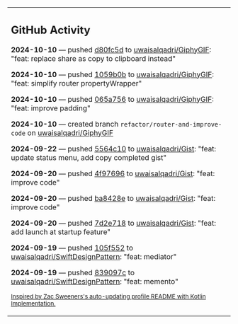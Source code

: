 <table><tr><td valign="top" width="100%">    

## GitHub Activity

**2024-10-10** — pushed [d80fc5d](https://github.com/uwaisalqadri/GiphyGIF/commits/d80fc5db92c185cad8f8ee7000f9f737fb3cc998) to [uwaisalqadri/GiphyGIF](https://github.com/uwaisalqadri/GiphyGIF): "feat: replace share as copy to clipboard instead"

**2024-10-10** — pushed [1059b0b](https://github.com/uwaisalqadri/GiphyGIF/commits/1059b0bd208f622420acb43ffd98b02af5d3eb4c) to [uwaisalqadri/GiphyGIF](https://github.com/uwaisalqadri/GiphyGIF): "feat: simplify router propertyWrapper"

**2024-10-10** — pushed [065a756](https://github.com/uwaisalqadri/GiphyGIF/commits/065a756a1c661d73b8c8a2bd7b0c16d331ee7b0c) to [uwaisalqadri/GiphyGIF](https://github.com/uwaisalqadri/GiphyGIF): "feat: improve padding"

**2024-10-10** — created branch `refactor/router-and-improve-code` on [uwaisalqadri/GiphyGIF](https://github.com/uwaisalqadri/GiphyGIF)

**2024-09-22** — pushed [5564c10](https://github.com/uwaisalqadri/Gist/commits/5564c107b11cb11c98f81cc36f5d02dbe0965cf0) to [uwaisalqadri/Gist](https://github.com/uwaisalqadri/Gist): "feat: update status menu, add copy completed gist"

**2024-09-20** — pushed [4f97696](https://github.com/uwaisalqadri/Gist/commits/4f976968e229b1a75731d42202ef203a89041395) to [uwaisalqadri/Gist](https://github.com/uwaisalqadri/Gist): "feat: improve code"

**2024-09-20** — pushed [ba8428e](https://github.com/uwaisalqadri/Gist/commits/ba8428ea8a47260c030cad143cc1b2d920d7c837) to [uwaisalqadri/Gist](https://github.com/uwaisalqadri/Gist): "feat: improve code"

**2024-09-20** — pushed [7d2e718](https://github.com/uwaisalqadri/Gist/commits/7d2e7182162f6696bcf13e80e1f119d851bd1545) to [uwaisalqadri/Gist](https://github.com/uwaisalqadri/Gist): "feat: add launch at startup feature"

**2024-09-19** — pushed [105f552](https://github.com/uwaisalqadri/SwiftDesignPattern/commits/105f552f6e0e4f1362a4360fe01d9804ff6d44b4) to [uwaisalqadri/SwiftDesignPattern](https://github.com/uwaisalqadri/SwiftDesignPattern): "feat: mediator"

**2024-09-19** — pushed [839097c](https://github.com/uwaisalqadri/SwiftDesignPattern/commits/839097c006fc314e65a35f1c0a0f45a9eb0dd054) to [uwaisalqadri/SwiftDesignPattern](https://github.com/uwaisalqadri/SwiftDesignPattern): "feat: memento"
                
<sub><a href="https://github.com/ZacSweers/ZacSweers/">Inspired by Zac Sweeners's auto-updating profile README with Kotlin Implementation.</a></sub>
        